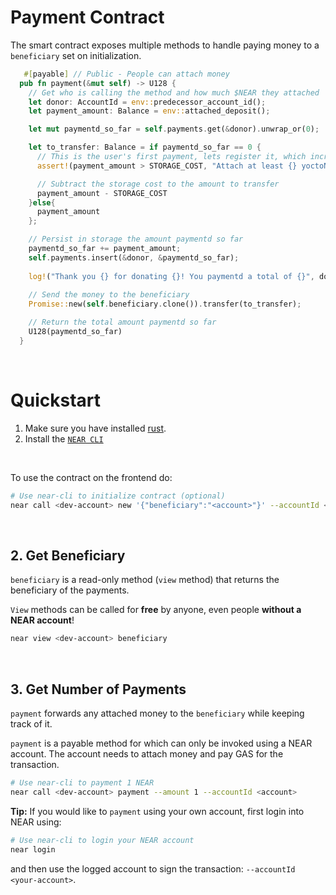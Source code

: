 # Payment Contract

The smart contract exposes multiple methods to handle paying money to a `beneficiary` set on initialization.

```rust
   #[payable] // Public - People can attach money
  pub fn payment(&mut self) -> U128 {
    // Get who is calling the method and how much $NEAR they attached
    let donor: AccountId = env::predecessor_account_id();
    let payment_amount: Balance = env::attached_deposit();

    let mut paymentd_so_far = self.payments.get(&donor).unwrap_or(0);

    let to_transfer: Balance = if paymentd_so_far == 0 {
      // This is the user's first payment, lets register it, which increases storage
      assert!(payment_amount > STORAGE_COST, "Attach at least {} yoctoNEAR", STORAGE_COST);

      // Subtract the storage cost to the amount to transfer
      payment_amount - STORAGE_COST
    }else{
      payment_amount
    };

    // Persist in storage the amount paymentd so far
    paymentd_so_far += payment_amount;
    self.payments.insert(&donor, &paymentd_so_far);
    
    log!("Thank you {} for donating {}! You paymentd a total of {}", donor.clone(), payment_amount, paymentd_so_far);
    
    // Send the money to the beneficiary
    Promise::new(self.beneficiary.clone()).transfer(to_transfer);

    // Return the total amount paymentd so far
    U128(paymentd_so_far)
  }
```

<br />

# Quickstart

1. Make sure you have installed [rust](https://rust.org/).
2. Install the [`NEAR CLI`](https://github.com/near/near-cli#setup)

<br />

 
To use  the contract on the frontend do:

```bash
# Use near-cli to initialize contract (optional)
near call <dev-account> new '{"beneficiary":"<account>"}' --accountId <dev-account>
```

<br />

## 2. Get Beneficiary
`beneficiary` is a read-only method (`view` method) that returns the beneficiary of the payments.

`View` methods can be called for **free** by anyone, even people **without a NEAR account**!

```bash
near view <dev-account> beneficiary
```

<br />

## 3. Get Number of Payments

`payment` forwards any attached money to the `beneficiary` while keeping track of it.

`payment` is a payable method for which can only be invoked using a NEAR account. The account needs to attach money and pay GAS for the transaction.

```bash
# Use near-cli to payment 1 NEAR
near call <dev-account> payment --amount 1 --accountId <account>
```

**Tip:** If you would like to `payment` using your own account, first login into NEAR using:

```bash
# Use near-cli to login your NEAR account
near login
```

and then use the logged account to sign the transaction: `--accountId <your-account>`.